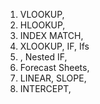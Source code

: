 1.	VLOOKUP, 
2.	HLOOKUP, 
3.	INDEX MATCH, 
4.	XLOOKUP, IF, Ifs
5.	, Nested IF, 
6.	Forecast Sheets, 
7.	LINEAR, SLOPE,
8.	INTERCEPT,
